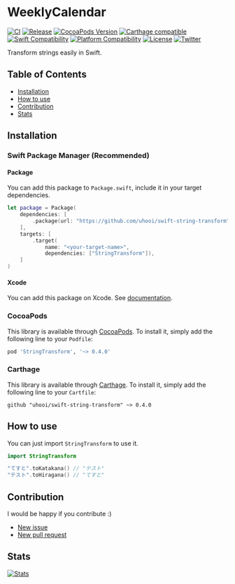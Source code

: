 # WeeklyCalendar

[![CI](https://github.com/uhooi/swift-string-transform/actions/workflows/main.yml/badge.svg?branch=main)](https://github.com/uhooi/swift-string-transform/actions/workflows/main.yml)
[![Release](https://img.shields.io/github/v/release/uhooi/swift-string-transform)](https://github.com/uhooi/swift-string-transform/releases/latest)
[![CocoaPods Version](https://img.shields.io/cocoapods/v/StringTransform.svg)](https://cocoapods.org/pods/StringTransform)
[![Carthage compatible](https://img.shields.io/badge/Carthage-compatible-4BC51D.svg)](https://github.com/uhooi/swift-string-transform)
[![Swift Compatibility](https://img.shields.io/endpoint?url=https%3A%2F%2Fswiftpackageindex.com%2Fapi%2Fpackages%2Fuhooi%2Fswift-string-transform%2Fbadge%3Ftype%3Dswift-versions)](https://swiftpackageindex.com/uhooi/swift-string-transform)
[![Platform Compatibility](https://img.shields.io/endpoint?url=https%3A%2F%2Fswiftpackageindex.com%2Fapi%2Fpackages%2Fuhooi%2Fswift-string-transform%2Fbadge%3Ftype%3Dplatforms)](https://swiftpackageindex.com/uhooi/swift-string-transform)
[![License](https://img.shields.io/github/license/mlballack/WeeklyCalendar)](https://github.com/mlballack/WeeklyCalendar/blob/main/LICENSE)
[![Twitter](https://img.shields.io/twitter/follow/mh_poteto?style=social)](https://twitter.com/mh_poteto)

Transform strings easily in Swift.

## Table of Contents

- [Installation](#installation)
- [How to use](#how-to-use)
- [Contribution](#contribution)
- [Stats](#stats)

## Installation

### Swift Package Manager (Recommended)

#### Package

You can add this package to `Package.swift`, include it in your target dependencies.

```swift
let package = Package(
    dependencies: [
        .package(url: "https://github.com/uhooi/swift-string-transform", .upToNextMajor(from: "0.4.0")),
    ],
    targets: [
        .target(
            name: "<your-target-name>",
            dependencies: ["StringTransform"]),
    ]
)
```

#### Xcode

You can add this package on Xcode.
See [documentation](https://developer.apple.com/documentation/swift_packages/adding_package_dependencies_to_your_app).

### CocoaPods

This library is available through [CocoaPods](https://cocoapods.org). To install it, simply add the following line to your `Podfile`:

```ruby
pod 'StringTransform', '~> 0.4.0'
```

### Carthage

This library is available through [Carthage](https://github.com/Carthage/Carthage). To install it, simply add the following line to your `Cartfile`:

```
github "uhooi/swift-string-transform" ~> 0.4.0
```

## How to use

You can just import `StringTransform` to use it.

```swift
import StringTransform

"てすと".toKatakana() // "テスト"
"テスト".toHiragana() // "てすと"
```

## Contribution

I would be happy if you contribute :)

- [New issue](https://github.com/uhooi/swift-string-transform/issues/new)
- [New pull request](https://github.com/uhooi/swift-string-transform/compare)

## Stats

[![Stats](https://repobeats.axiom.co/api/embed/3b9229c64d59197051a610e702ffb2cc822db648.svg "Repobeats analytics image")](https://github.com/uhooi/swift-string-transform)
